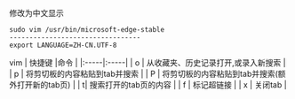 修改为中文显示
```shell
sudo vim /usr/bin/microsoft-edge-stable
---------------------------------
export LANGUAGE=ZH-CN.UTF-8

```
vim
|    快捷键  |命令      |
|:-----|:-----|
|    o  |  从收藏夹、历史记录打开,或录入新搜索   |
|     p |   将剪切板的内容粘贴到tab并搜索   |
|    P |     将剪切板的内容粘贴到tab并搜索(额外打开新的tab页) |
|      t|   搜索打开的tab页的内容   |
|    f  |   标记超链接   |
|    x  |    关闭tab  |

